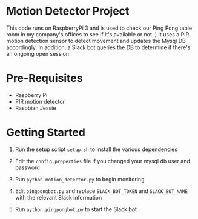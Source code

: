 # Motion Detector Project

This code runs on RaspberryPi 3 and is used to check our Ping Pong table room in my company's offices to see if it's available or not :)
It uses a PIR motion detection sensor to detect movement and updates the Mysql DB accordingly.
In addition, a Slack bot queries the DB to determine if there's an ongoing open session.

# Pre-Requisites

* Raspberry Pi
* PIR motion detector
* Raspbian Jessie

# Getting Started

1. Run the setup script `setup.sh` to install the various dependencies

2. Edit the `config.properties` file if you changed your mysql db user and password

3. Run `python motion_detector.py` to begin monitoring

4. Edit `pingpongbot.py` and replace `SLACK_BOT_TOKEN` and `SLACK_BOT_NAME` with the relevant Slack information

5. Run `python pingpongbot.py` to start the Slack bot
